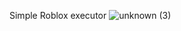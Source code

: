Simple Roblox executor
![unknown (3)](https://user-images.githubusercontent.com/101528142/158223377-397c3507-bcaa-4173-86fd-d0e0f9f15832.png)
